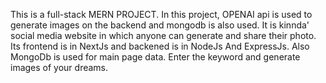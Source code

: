 This is a full-stack MERN PROJECT. In this project, OPENAI api is used to generate images on the backend and mongodb is also used. It is kinnda' social media website in which anyone can generate and share their photo. Its frontend is in NextJs and backened is in NodeJs And ExpressJs. Also MongoDb is used for main page data. Enter the keyword and generate images of your dreams.
